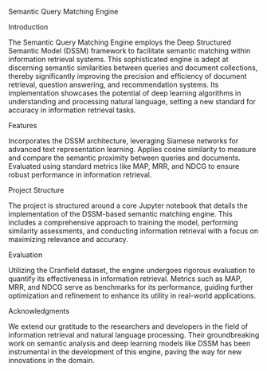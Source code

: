 Semantic Query Matching Engine


Introduction

The Semantic Query Matching Engine employs the Deep Structured Semantic Model (DSSM) framework to facilitate semantic matching within information retrieval systems. This sophisticated engine is adept at discerning semantic similarities between queries and document collections, thereby significantly improving the precision and efficiency of document retrieval, question answering, and recommendation systems. Its implementation showcases the potential of deep learning algorithms in understanding and processing natural language, setting a new standard for accuracy in information retrieval tasks.


Features

Incorporates the DSSM architecture, leveraging Siamese networks for advanced text representation learning.
Applies cosine similarity to measure and compare the semantic proximity between queries and documents.
Evaluated using standard metrics like MAP, MRR, and NDCG to ensure robust performance in information retrieval.


Project Structure

The project is structured around a core Jupyter notebook that details the implementation of the DSSM-based semantic matching engine. This includes a comprehensive approach to training the model, performing similarity assessments, and conducting information retrieval with a focus on maximizing relevance and accuracy.


Evaluation

Utilizing the Cranfield dataset, the engine undergoes rigorous evaluation to quantify its effectiveness in information retrieval. Metrics such as MAP, MRR, and NDCG serve as benchmarks for its performance, guiding further optimization and refinement to enhance its utility in real-world applications.


Acknowledgments

We extend our gratitude to the researchers and developers in the field of information retrieval and natural language processing. Their groundbreaking work on semantic analysis and deep learning models like DSSM has been instrumental in the development of this engine, paving the way for new innovations in the domain.
